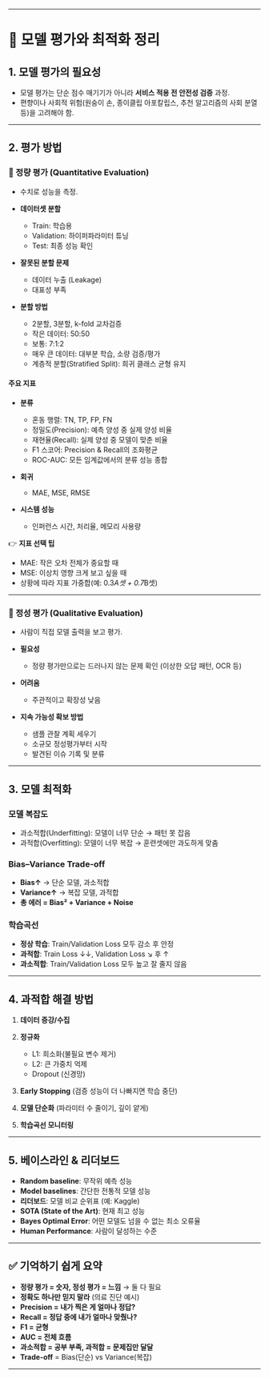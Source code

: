
---

# 📘 모델 평가와 최적화 정리

## 1. 모델 평가의 필요성

* 모델 평가는 단순 점수 매기기가 아니라 **서비스 적용 전 안전성 검증** 과정.
* 편향이나 사회적 위험(원숭이 손, 종이클립 아포칼립스, 추천 알고리즘의 사회 분열 등)을 고려해야 함.

---

## 2. 평가 방법

### 🔹 정량 평가 (Quantitative Evaluation)

* 수치로 성능을 측정.
* **데이터셋 분할**

  * Train: 학습용
  * Validation: 하이퍼파라미터 튜닝
  * Test: 최종 성능 확인
* **잘못된 분할 문제**

  * 데이터 누출 (Leakage)
  * 대표성 부족
* **분할 방법**

  * 2분할, 3분할, k-fold 교차검증
  * 작은 데이터: 50:50
  * 보통: 7:1:2
  * 매우 큰 데이터: 대부분 학습, 소량 검증/평가
  * 계층적 분할(Stratified Split): 희귀 클래스 균형 유지

#### 주요 지표

* **분류**

  * 혼동 행렬: TN, TP, FP, FN
  * 정밀도(Precision): 예측 양성 중 실제 양성 비율
  * 재현율(Recall): 실제 양성 중 모델이 맞춘 비율
  * F1 스코어: Precision & Recall의 조화평균
  * ROC-AUC: 모든 임계값에서의 분류 성능 종합
* **회귀**

  * MAE, MSE, RMSE
* **시스템 성능**

  * 인퍼런스 시간, 처리율, 메모리 사용량

👉 **지표 선택 팁**

* MAE: 작은 오차 전체가 중요할 때
* MSE: 이상치 영향 크게 보고 싶을 때
* 상황에 따라 지표 가중합(예: 0.3*A셋 + 0.7*B셋)

---

### 🔹 정성 평가 (Qualitative Evaluation)

* 사람이 직접 모델 출력을 보고 평가.
* **필요성**

  * 정량 평가만으로는 드러나지 않는 문제 확인 (이상한 오답 패턴, OCR 등)
* **어려움**

  * 주관적이고 확장성 낮음
* **지속 가능성 확보 방법**

  * 샘플 관찰 계획 세우기
  * 소규모 정성평가부터 시작
  * 발견된 이슈 기록 및 분류

---

## 3. 모델 최적화

### 모델 복잡도

* 과소적합(Underfitting): 모델이 너무 단순 → 패턴 못 잡음
* 과적합(Overfitting): 모델이 너무 복잡 → 훈련셋에만 과도하게 맞춤

### Bias–Variance Trade-off

* **Bias↑** → 단순 모델, 과소적합
* **Variance↑** → 복잡 모델, 과적합
* **총 에러 = Bias² + Variance + Noise**

### 학습곡선

* **정상 학습**: Train/Validation Loss 모두 감소 후 안정
* **과적합**: Train Loss ↓↓, Validation Loss ↘ 후 ↑
* **과소적합**: Train/Validation Loss 모두 높고 잘 줄지 않음

---

## 4. 과적합 해결 방법

1. **데이터 증강/수집**
2. **정규화**

   * L1: 희소화(불필요 변수 제거)
   * L2: 큰 가중치 억제
   * Dropout (신경망)
3. **Early Stopping** (검증 성능이 더 나빠지면 학습 중단)
4. **모델 단순화** (파라미터 수 줄이기, 깊이 얕게)
5. **학습곡선 모니터링**

---

## 5. 베이스라인 & 리더보드

* **Random baseline**: 무작위 예측 성능
* **Model baselines**: 간단한 전통적 모델 성능
* **리더보드**: 모델 비교 순위표 (예: Kaggle)
* **SOTA (State of the Art)**: 현재 최고 성능
* **Bayes Optimal Error**: 어떤 모델도 넘을 수 없는 최소 오류율
* **Human Performance**: 사람이 달성하는 수준

---

## ✅ 기억하기 쉽게 요약

* **정량 평가 = 숫자, 정성 평가 = 느낌** → 둘 다 필요
* **정확도 하나만 믿지 말라** (의료 진단 예시)
* **Precision = 내가 찍은 게 얼마나 정답?**
* **Recall = 정답 중에 내가 얼마나 맞췄나?**
* **F1 = 균형**
* **AUC = 전체 흐름**
* **과소적합 = 공부 부족, 과적합 = 문제집만 달달**
* **Trade-off** = Bias(단순) vs Variance(복잡)

---

